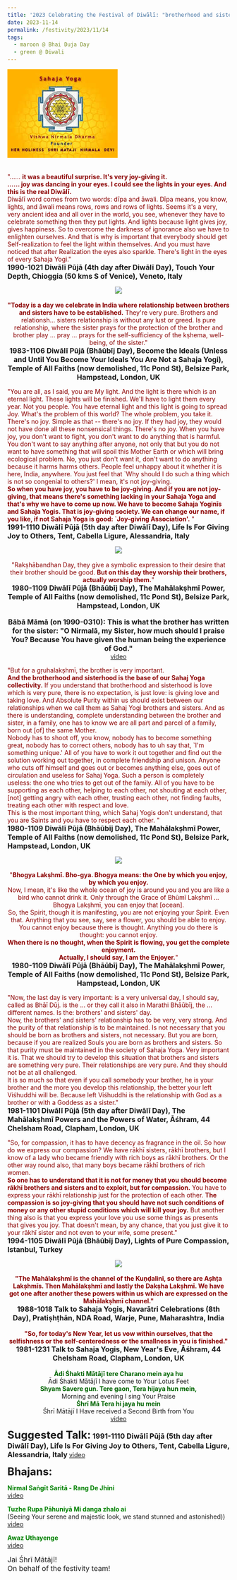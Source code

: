 ```yaml
---
title: '2023 Celebrating the Festival of Diwālī: "brotherhood and sisterhood is the base of our Sahaj Yoga collectivity" '
date: 2023-11-14
permalink: /festivity/2023/11/14
tags:
  - maroon @ Bhai Duja Day
  - green @ Diwali
---
```


<div style="text-align: left"><img src="/images/image1.png" width="250" /></div><br>

<p>
<font color="DarkRed">"...... <b>it was a beautiful surprise. It's very joy-giving it.<br>
...... joy was dancing in your eyes. I could see the lights in your eyes. And this is the real Diwālī.</b><br>
Diwālī word comes from two words: dīpa and āwali. Dīpa means, you know, lights, and āwali means rows, rows and rows of lights. Seems it's a very, very ancient idea and all over in the world, you see, whenever they have to celebrate something then they put lights. And lights because light gives joy, gives happiness. So to overcome the darkness of ignorance also we have to enlighten ourselves. And that is why is important that everybody should get Self-realization to feel the light within themselves. And you must have noticed that after Realization the eyes also sparkle. There's light in the eyes of every Sahaja Yogi."</font><br>
<font size="+0"><b>1990-1021 Diwālī Pūjā (4th day after Diwālī Day), Touch Your Depth, Chioggia (50 kms S of Venice), Veneto, Italy</b></font>
</p>

<div style="text-align: center"><img src="https://pub-1e517d8c73a64c9c82977d676b1fff72.r2.dev/image1295.png" /></div>

<p style="text-align:center;">
<font color="DarkRed"><b>"Today is a day we celebrate in India where relationship between brothers and sisters have to be established.</b> They're very pure. Brothers and relationsh... sisters relationship is without any lust or greed. Is pure relationship, where the sister prays for the protection of the brother and brother play ... pray ... prays for the self-sufficiency of the kṣhema, well-being, of the sister."</font><br>
<font size="+0"><b>1983-1106 Diwālī Pūjā (Bhāūbīj Day), Become the Ideals (Unless and Until You Become Your Ideals You Are Not a Sahaja Yogi), Temple of All Faiths (now demolished, 11c Pond St), Belsize Park, Hampstead, London, UK</b></font>
</p>

<p>
<font color="DarkRed">"You are all, as I said, you are My light. And the light is there which is an eternal light. These lights will be finished. We'll have to light them every year. Not you people. You have eternal light and this light is going to spread Joy. What's the problem of this world? The whole problem, you take it. There's no joy. Simple as that -- there's no joy. If they had joy, they would not have done all these nonsensical things. There's no joy. When you have joy, you don't want to fight, you don't want to do anything that is harmful. You don't want to say anything after anyone, not only that but you do not want to have something that will spoil this Mother Earth or which will bring ecological problem. No, you just don't want it, don't want to do anything because it harms harms others. People feel unhappy about it whether it is here, India, anywhere. You just feel that `Why should I do such a thing which is not so congenial to others?' I mean, it's not joy-giving.<br>
<b>So when you have joy, you have to be joy-giving. And if you are not joy-giving, that means there's something lacking in your Sahaja Yoga and that's why we have to come up now. We have to become Sahaja Yoginīs and Sahaja Yogis. That is joy-giving society. We can change our name, if you like, if not Sahaja Yoga is good: `Joy-giving Association'.</b> "</font><br>
<font size="+0"><b>1991-1110 Diwālī Pūjā (5th day after Diwālī Day), Life Is For Giving Joy to Others, Tent, Cabella Ligure, Alessandria, Italy</b></font>
</p>

<div style="text-align: center"><img src="https://pub-1e517d8c73a64c9c82977d676b1fff72.r2.dev/image1296.png" /></div>

<p style=" text-align:center;">
<font color="DarkRed">"Rakṣhābandhan Day, they give a symbolic expression to their desire that their brother should be good. <b>But on this day they worship their brothers, actually worship them.</b>"</font><br>
<font size="+0"><b>1980-1109 Diwālī Pūjā (Bhāūbīj Day), The Mahālakṣhmī Power, Temple of All Faiths (now demolished, 11c Pond St), Belsize Park, Hampstead, London, UK</b></font><br>
<br>
<font size="+0"><b>Bābā Māmā (on 1990-0310):</b> <b>This is what the brother has written for the sister: "O Nirmalā, my Sister, how much should I praise You? Because You have given the human being the experience of God."</b></font><br>
<a href="https://seven-teams.github.io/Videos_Links.html">video</a>
</p>

<p>
<font color="DarkRed">"But for a gṛuhalakṣhmī, the brother is very important.<br>
<b>And the brotherhood and sisterhood is the base of our Sahaj Yoga collectivity.</b> If you understand that brotherhood and sisterhood is love which is very pure, there is no expectation, is just love: is giving love and taking love. And Absolute Purity within us should exist between our relationships when we call them as Sahaj Yogi brothers and sisters. And as there is understanding, complete understanding between the brother and sister, in a family, one has to know we are all part and parcel of a family, born out [of] the same Mother.<br>
Nobody has to shoot off, you know, nobody has to become something great, nobody has to correct others, nobody has to uh say that, `I'm something unique.' All of you have to work it out together and find out the solution working out together, in complete friendship and unison. Anyone who cuts off himself and goes out or becomes anything else, goes out of circulation and useless for Sahaj Yoga. Such a person is completely useless: the one who tries to get out of the family. All of you have to be supporting as each other, helping to each other, not shouting at each other, [not] getting angry with each other, trusting each other, not finding faults, treating each other with respect and love.<br>
This is the most important thing, which Sahaj Yogis don't understand, that you are Saints and you have to respect each other. "</font><br>
<font size="+0"><b>1980-1109 Diwālī Pūjā (Bhāūbīj Day), The Mahālakṣhmī Power, Temple of All Faiths (now demolished, 11c Pond St), Belsize Park, Hampstead, London, UK</b></font>
</p>

<div style="text-align: center"><img src="https://pub-1e517d8c73a64c9c82977d676b1fff72.r2.dev/image1297.png" /></div>

<p style="text-align:center;">
<font color="DarkRed">"<b>Bhogya Lakṣhmī. Bho-gya. Bhogya means: the One by which you enjoy, by which you enjoy.</b><br>
Now, I mean, it's like the whole ocean of joy is around you and you are like a bird who cannot drink it. Only through the Grace of Bhūmī Lakṣhmī ... Bhogya Lakṣhmī, you can enjoy that [ocean].<br>
So, the Spirit, though it is manifesting, you are not enjoying your Spirit. Even that. Anything that you see, say, see a flower, you should be able to enjoy. You cannot enjoy because there is thought. Anything you do there is thought: you cannot enjoy.<br>
<b>When there is no thought, when the Spirit is flowing, you get the complete enjoyment.<br>
Actually, I should say, I am the Enjoyer.</b>"</font><br>
<font size="+0"><b>1980-1109 Diwālī Pūjā (Bhāūbīj Day), The Mahālakṣhmī Power, Temple of All Faiths (now demolished, 11c Pond St), Belsize Park, Hampstead, London, UK</b></font>
</p>

<p>
<font color="DarkRed">"Now, the last day is very important: is a very universal day, I should say, called as Bhāī Dūj. is the ... or they call it also in Marathi Bhāūbīj, the ... different names. Is the: brothers' and sisters' day.<br>
Now, the brothers' and sisters' relationship has to be very, very strong. And the purity of that relationship is to be maintained. Is not necessary that you should be born as brothers and sisters, not necessary. But you are born, because if you are realized Souls you are born as brothers and sisters. So that purity must be maintained in the society of Sahaja Yoga. Very important it is. That we should try to develop this situation that brothers and sisters are something very pure. Their relationships are very pure. And they should not be at all challenged.<br>
It is so much so that even if you call somebody your brother, he is your brother and the more you develop this relationship, the better your left Viśhuddhi will be. Because left Viśhuddhi is the relationship with God as a brother or with a Goddess as a sister."</font><br>
<font size="+0"><b>1981-1101 Diwālī Pūjā (5th day after Diwālī Day), The Mahālakṣhmī Powers and the Powers of Water, Āśhram, 44 Chelsham Road, Clapham, London, UK</b></font>
</p>

<p>
<font color="DarkRed">"So, for compassion, it has to have decency as fragrance in the oil. So how do we express our compassion? We have rākhī sisters, rākhī brothers, but I know of a lady who became friendly with rich boys as rākhī brothers. Or the other way round also, that many boys became rākhī brothers of rich women.<br>
<b>So one has to understand that it is not for money that you should become rākhī brothers and sisters and to exploit, but for compassion.</b> You have to express your rākhī relationship just for the protection of each other. <b>The compassion is so joy-giving that you should have not such conditions of money or any other stupid conditions which will kill your joy.</b> But another thing also is that you express your love you use some things as presents that gives you joy. That doesn't mean, by any chance, that you just give it to your rākhī sister and not even to your wife, some present."</font><br>
<font size="+0"><b>1994-1105 Diwālī Pūjā (Bhāūbīj Day), Lights of Pure Compassion, Istanbul, Turkey</b></font>
</p>

<div style="text-align: center"><img src="https://pub-1e517d8c73a64c9c82977d676b1fff72.r2.dev/image1298.png" /></div>

<p style="text-align:center;">
<font color="DarkRed"><b>"The Mahālakṣhmī is the channel of the Kuṇḍalinī, so there are Aṣhṭa Lakṣhmīs. Then Mahālakṣhmī and lastly the Dakṣha Lakṣhmī. We have got one after another these powers within us which are expressed on the Mahālakṣhmī channel."</b></font><br>
<font size="+0"><b>1988-1018 Talk to Sahaja Yogis, Navarātri Celebrations (8th Day), Pratiṣhṭhān, NDA Road, Warje, Pune, Maharashtra, India</b></font><br>
<br>
<font color="DarkRed"><b>"So, for today's New Year, let us vow within ourselves, that the selfishness or the self-centeredness or the smallness in you is finished."</b></font><br>
<font size="+0"><b>1981-1231 Talk to Sahaja Yogis, New Year's Eve, Āśhram, 44 Chelsham Road, Clapham, London, UK</b></font><br>
<br>
<font color="DarkGreen"><b>Ādi Śhakti Mātājī tere Charano mein aya hu</b></font><br>
Ādi Śhakti Mātājī I have come to Your Lotus Feet<br>
<font color="DarkGreen"><b>Shyam Savere gun. Tere gaon,  Tera hijaya hun mein,</b></font><br>
Morning and evening I sing Your Praise<br>
<font color="DarkGreen"><b>Śhrī Mā Tera hi jaya hu mein</b></font><br>
Śhrī Mātājī I Have received a Second Birth from You<br>
<a href="https://youtu.be/L1wSDCxZKS0?list=PLC8554007A2C98EA0">video</a>
</p>

<font size="+2"><b>Suggested Talk:</b></font> 
<font size="+0"><b>1991-1110 Diwālī Pūjā (5th day after Diwālī Day), Life Is For Giving Joy to Others, Tent, Cabella Ligure, Alessandria, Italy</b></font>
<a href="https://vimeo.com/53370260"> video</a><br>

<font size="+2"><b>Bhajans:</b></font>
 
<p>
<font color="green"><b>Nirmal Saṅgīt Saritā - Rang De Jhini</b></font><br>
<a href="https://youtu.be/zcAvt3cDa0Y">video</a> 
</p>

<p>
<font color="green"><b>Tuzhe Rupa Pāhuniyā Mi danga zhalo ai</b></font><br>
(Seeing Your serene and majestic look, we stand stunned and astonished))<br>
<a href="https://seven-teams.github.io/Videos_Links.html">video</a>
</p>

<p>
<font color="green"><b>Awaz Uthayenge</b></font><br>
<a href="https://youtu.be/Ttp3KyI2rew">video</a> 
</p>

<p>
<font size="+0">Jai Śhrī Mātājī!<br>
On behalf of the festivity team!</font>
</p>